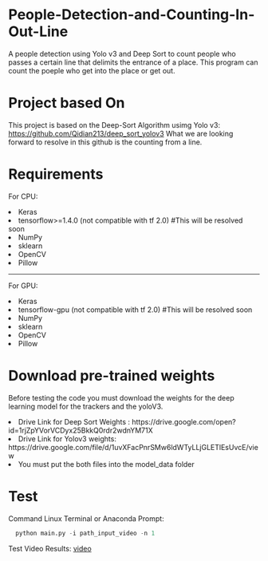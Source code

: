 # People-Detection-and-Counting-In-Out-Line
A people detection using Yolo v3 and Deep Sort to count people who passes a certain line that delimits the entrance of a place. This program can count the poeple who get into the place or get out.

# Project based On
This project is based on the Deep-Sort Algorithm usimg Yolo v3: https://github.com/Qidian213/deep_sort_yolov3
What we are looking forward to resolve in this github is the counting from a line.

# Requirements

<p>For CPU:</p>
  <li>Keras</li>
  <li>tensorflow>=1.4.0 (not compatible with tf 2.0) #This will be resolved soon</li>
  <li>NumPy</li>
  <li>sklearn</li>
  <li>OpenCV</li>
  <li>Pillow</li>

-------------------- 


<p>For GPU:</p>
  <li>Keras</li>
  <li>tensorflow-gpu (not compatible with tf 2.0) #This will be resolved soon</li>
  <li>NumPy</li>
  <li>sklearn</li>
  <li>OpenCV</li>
  <li>Pillow</li>

# Download pre-trained weights

Before testing the code you must download the weights for the deep learning model for the trackers and the yoloV3.

<li>Drive Link for Deep Sort Weights : https://drive.google.com/open?id=1rjZpYVorVCDyx25BkkQ0rdr2wdnYM71X</li>
<li>Drive Link for Yolov3 weights: https://drive.google.com/file/d/1uvXFacPnrSMw6ldWTyLLjGLETlEsUvcE/view</li>

 <li>You must put the both files into the model_data folder</li>
 
# Test

Command Linux Terminal or Anaconda Prompt: 
```python
  python main.py -i path_input_video -n 1
```
Test Video Results:  [video](https://www.youtube.com/watch?v=Cc-dRiBepCU&feature=share&fbclid=IwAR1OLKduyi5_JQQ1txvYzepct_8NuZMKwbkyqF1et7Te0OX6cLvhfyeb1ww)
